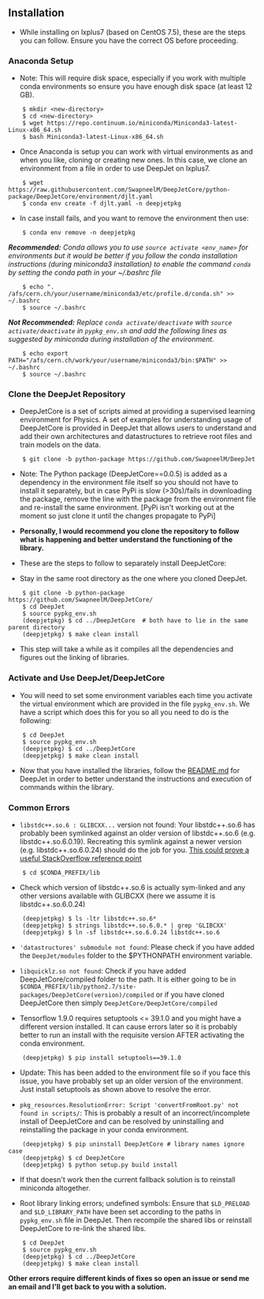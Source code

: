 ## Installation

* While installing on lxplus7 (based on CentOS 7.5), these are the steps you can follow. Ensure you have the correct OS before proceeding.

### Anaconda Setup

* Note: This will require disk space, especially if you work with multiple conda environments so ensure you have enough disk space (at least 12 GB).

```
    $ mkdir <new-directory> 
    $ cd <new-directory>
    $ wget https://repo.continuum.io/miniconda/Miniconda3-latest-Linux-x86_64.sh
    $ bash Miniconda3-latest-Linux-x86_64.sh
```

* Once Anaconda is setup you can work with virtual environments as and when you like, cloning or creating new ones. In this case, we clone an environment from a file in order to use DeepJet on lxplus7.

```
    $ wget https://raw.githubusercontent.com/SwapneelM/DeepJetCore/python-package/DeepJetCore/environment/djlt.yaml
    $ conda env create -f djlt.yaml -n deepjetpkg
```

* In case install fails, and you want to remove the environment then use:

```   
    $ conda env remove -n deepjetpkg
```


***Recommended:** Conda allows you to use `source activate <env_name>` for environments but it would be better if you follow the conda installation instructions (during miniconda3 installation) to enable the command `conda` by setting the conda path in your ~/.bashrc file*

```
    $ echo ". /afs/cern.ch/your/username/miniconda3/etc/profile.d/conda.sh" >> ~/.bashrc
    $ source ~/.bashrc
```

***Not Recommended:** Replace `conda activate/deactivate` with `source activate/deactivate` in `pypkg_env.sh` and add the following lines as suggested by miniconda during installation of the environment.*

```
    $ echo export PATH="/afs/cern.ch/work/your/username/miniconda3/bin:$PATH" >> ~/.bashrc
    $ source ~/.bashrc
```


### Clone the DeepJet Repository

* DeepJetCore is a set of scripts aimed at providing a supervised learning environment for Physics. A set of examples for understanding usage of DeepJetCore is provided in DeepJet that allows users to understand and add their own architectures and datastructures to retrieve root files and train models on the data.

```
    $ git clone -b python-package https://github.com/SwapneelM/DeepJet
```

* Note: The Python package (DeepJetCore==0.0.5) is added as a dependency in the environment file itself so you should not have to install it separately, but in case PyPi is slow (>30s)/fails in downloading the package, remove the line with the package from the environment file and re-install the same environment. 
[PyPi isn't working out at the moment so just clone it until the changes propagate to PyPi]

* **Personally, I would recommend you clone the repository to follow what is happening and better understand the functioning of the library.**

* These are the steps to follow to separately install DeepJetCore:

- Stay in the same root directory as the one where you cloned DeepJet.

```
    $ git clone -b python-package https://github.com/SwapneelM/DeepJetCore/
    $ cd DeepJet 
    $ source pypkg_env.sh
    (deepjetpkg) $ cd ../DeepJetCore  # both have to lie in the same parent directory
    (deepjetpkg) $ make clean install 
```

- This step will take a while as it compiles all the dependencies and figures out the linking of libraries.

### Activate and Use DeepJet/DeepJetCore

* You will need to set some environment variables each time you activate the virtual environment which are provided in the file `pypkg_env.sh`. We have a script which does this for you so all you need to do is the following:

```
    $ cd DeepJet
    $ source pypkg_env.sh
    (deepjetpkg) $ cd ../DeepJetCore
    (deepjetpkg) $ make clean install
```

* Now that you have installed the libraries, follow the [README.md](https://github.com/SwapneelM/DeepJet) for DeepJet in order to better understand the instructions and execution of commands within the library.
    
### Common Errors

* `libstdc++.so.6 : GLIBCXX...` version not found: Your libstdc++.so.6 has probably been symlinked against an older version of libstdc++.so.6 (e.g. libstdc++.so.6.0.19). Recreating this symlink against a newer version (e.g. libstdc++.so.6.0.24) should do the job for you. [This could prove a useful StackOverflow reference point](https://stackoverflow.com/a/16445803/5087991)

```
    $ cd $CONDA_PREFIX/lib
```
  
  - Check which version of libstdc++.so.6 is actually sym-linked and any other versions available with GLIBCXX (here we assume it is libstdc++.so.6.0.24)

```
    (deepjetpkg) $ ls -ltr libstdc++.so.6*
    (deepjetpkg) $ strings libstdc++.so.6.0.* | grep 'GLIBCXX'
    (deepjetpkg) $ ln -sf libstdc++.so.6.0.24 libstdc++.so.6
```

* `'datastructures' submodule not found`: Please check if you have added the `DeepJet/modules` folder to the $PYTHONPATH environment variable.

* `libquicklz.so not found`: Check if you have added DeepJetCore/compiled folder to the path. It is either going to be in `$CONDA_PREFIX/lib/python2.7/site-packages/DeepJetCore(version)/compiled` or if you have cloned DeepJetCore then simply `DeepJetCore/DeepJetCore/compiled`

* Tensorflow 1.9.0 requires setuptools <= 39.1.0 and you might have a different version installed. It can cause errors later so it is probably better to run an install with the requisite version AFTER activating the conda environment.

```
    (deepjetpkg) $ pip install setuptools==39.1.0
```
- Update: This has been added to the environment file so if you face this issue, you have probably set up an older version of the environment. Just install setuptools as shown above to resolve the error.

* `pkg_resources.ResolutionError: Script 'convertFromRoot.py' not found in scripts/`: This is probably a result of an incorrect/incomplete install of DeepJetCore and can be resolved by uninstalling and reinstalling the package in your conda environment.

```
    (deepjetpkg) $ pip uninstall DeepJetCore # library names ignore case
    (deepjetpkg) $ cd DeepJetCore
    (deepjetpkg) $ python setup.py build install  
```
- If that doesn't work then the current fallback solution is to reinstall miniconda altogether.

* Root library linking errors; undefined symbols: Ensure that `$LD_PRELOAD` and `$LD_LIBRARY_PATH` have been set according to the paths in `pypkg_env.sh` file in DeepJet. Then recompile the shared libs or reinstall DeepJetCore to re-link the shared libs.

```
    $ cd DeepJet
    $ source pypkg_env.sh
    (deepjetpkg) $ cd ../DeepJetCore
    (deepjetpkg) $ make clean install
```

**Other errors require different kinds of fixes so open an issue or send me an email and I'll get back to you with a solution.**








